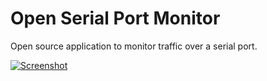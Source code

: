 # Open Serial Port Monitor

Open source application to monitor traffic over a serial port.

[![Screenshot](https://github.com/whitestone-no/open-serial-port-monitor/blob/master/images/2016-01-30_Screenshot_t.png)](https://github.com/whitestone-no/open-serial-port-monitor/blob/master/images/2016-01-30_Screenshot.png)
